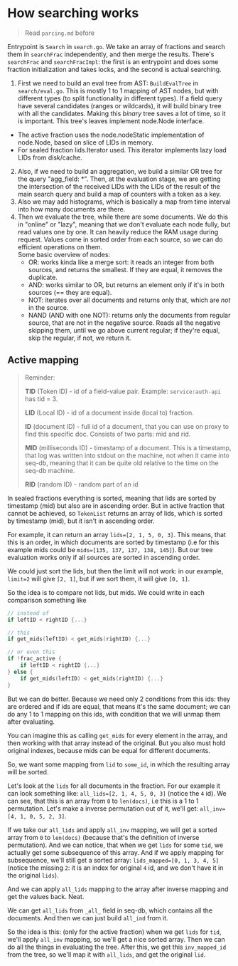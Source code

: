 # How searching works

> Read `parcing.md` before

Entrypoint is `Search` in `search.go`. We take an array of fractions and search them in `searchFrac` independently, and then merge the results. There's `searchFrac` and `searchFracImpl`: the first is an entrypoint and does some fraction initialization and takes locks, and the second is actual searching.

1. First we need to build an eval tree from AST: `BuildEvalTree` in `search/eval.go`. This is mostly 1 to 1 mapping of AST nodes, but with different types (to split functionality in different types). If a field query have several candidates (ranges or wildcards), it will build binary tree with all the candidates. Making this _binary_ tree saves a lot of time, so it is important. This tree's leaves implement node.Node interface.
  - The active fraction uses the node.nodeStatic implementation of node.Node, based on slice of LIDs in memory.
  - For sealed fraction lids.Iterator used. This iterator implements lazy load LIDs from disk/cache.
2. Also, if we need to build an aggregation, we build a similar OR tree for the query "agg_field: \*". Then, at the evaluation stage, we are getting the intersection of the received LIDs with the LIDs of the result of the main search query and build a map of counters with a token as a key.
3. Also we may add histograms, which is basically a map from time interval into how many documents are there.
4. Then we evaluate the tree, while there are some documents. We do this in "online" or "lazy", meaning that we don't evaluate each node fully, but read values one by one. It can heavily reduce the RAM usage during request. Values come in sorted order from each source, so we can do efficient operations on them.  
Some basic overview of nodes:
	* OR: works kinda like a merge sort: it reads an integer from both sources, and returns the smallest. If they are equal, it removes the duplicate.
	* AND: works similar to OR, but returns an element only if it's in both sources (== they are equal).
	* NOT: iterates over all documents and returns only that, which are _not_ in the source.
	* NAND (AND with one NOT): returns only the documents from regular source, that are not in the negative source. Reads all the negative skipping them, until we go above current regular; if they're equal, skip the regular, if not, we return it.

## Active mapping

> Reminder:
>
> **TID** (Token ID) - id of a field-value pair. Example: `service:auth-api` has tid = 3.
>
> **LID** (Local ID) - id of a document inside (local to) fraction.
>
> **ID** (document ID) - full id of a document, that you can use on proxy to find this specific doc. Consists of two parts: mid and rid.
>
> **MID** (milliseconds ID) - timestamp of a document. This is a timestamp, that log was written into stdout on the machine, not when it came into seq-db, meaning that it can be quite old relative to the time on the seq-db machine.
>
> **RID** (random ID) - random part of an id

In sealed fractions everything is sorted, meaning that lids are sorted by timestamp (mid) but also are in ascending order. But in active fraction that cannot be achieved, so `TokenList` returns an array of lids, which is sorted by timestamp (mid), but it isn't in ascending order.

For example, it can return an array `lids=[2, 1, 5, 0, 3]`. This means, that this is an order, in which documents are sorted by timestamp (i.e for this example mids could be `mids=[135, 137, 137, 138, 145]`). But our tree evaluation works only if all sources are sorted in ascending order. 

We could just sort the lids, but then the limit will not work: in our example, `limit=2` will give `[2, 1]`, but if we sort them, it will give `[0, 1]`.

So the idea is to compare not lids, but mids. We could write in each comparison something like

```go
// instead of
if leftID < rightID {...}

// this
if get_mids(leftID) < get_mids(rightID) {...}

// or even this
if !frac_active {
	if leftID < rightID {...}
} else {
	if get_mids(leftID) < get_mids(rightID) {...}
}
```

But we can do better. Because we need only 2 conditions from this ids: they are ordered and if ids are equal, that means it's the same document; we can do any 1 to 1 mapping on this ids, with condition that we will unmap them after evaluating.

You can imagine this as calling `get_mids` for every element in the array, and then working with that array instead of the original. But you also must hold original indexes, because mids can be equal for different documents.

So, we want some mapping from `lid` to `some_id`, in which the resulting array will be sorted.

Let's look at the `lids` for all documents in the fraction. For our example it can look something like: `all_lids=[2, 1, 4, 5, 0, 3]` (notice the `4` id). We can see, that this is an array from `0` to `len(docs)`, i.e this is a 1 to 1 permutation. Let's make a inverse permutation out of it, we'll get: `all_inv=[4, 1, 0, 5, 2, 3]`.

If we take our `all_lids` and apply `all_inv` mapping, we will get a sorted array from `0` to `len(docs)` (because that's the definition of inverse permutation). And we can notice, that when we get `lids` for some `tid`, we actually get some subsequence of this array. And if we apply mapping for subsequence, we'll still get a sorted array: `lids_mapped=[0, 1, 3, 4, 5]` (notice the missing `2`: it is an index for original `4` id, and we don't have it in the original `lids`).

And we can apply `all_lids` mapping to the array after inverse mapping and get the values back. Neat.

We can get `all_lids` from `_all_` field in seq-db, which contains all the documents. And then we can just build `all_ind` from it.

So the idea is this: (only for the active fraction) when we get `lids` for `tid`, we'll apply `all_inv` mapping, so we'll get a nice sorted array. Then we can do all the things in evaluating the tree. After this, we get this `inv_mapped_id` from the tree, so we'll map it with `all_lids`, and get the original `lid`.
